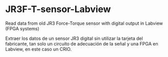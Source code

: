 # JR3F-T-sensor-Labview
Read data from old JR3 Force-Torque sensor with digital output in Labview (FPGA systems)

Extraer los datos de un sensor JR3 digital sin utilizar la tarjeta del fabricante, tan solo un circuito de adecuación de la señal y una FPGA en Labview, en este caso un CRIO.
